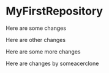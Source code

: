 # MyFirstRepository


Here are some changes

Here are other changes

Here are some more changes

Here are changes by someacerclone
